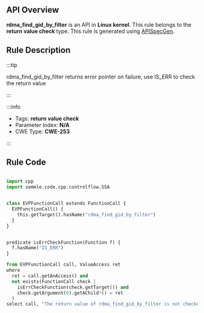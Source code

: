 ---
---


## API Overview
**rdma_find_gid_by_filter** is an API in **Linux kernel**. This rule belongs to the **return value check** type. This rule is generated using [APISpecGen](../../tools/APISpecGen).
## Rule Description

:::tip

rdma_find_gid_by_filter returns error pointer on failure, use IS_ERR to check the return value

:::

:::info

- Tags: **return value check**
- Parameter Index: **N/A**
- CWE Type: **CWE-253**

:::

## Rule Code
```python

import cpp
import semmle.code.cpp.controlflow.SSA


class EVPFunctionCall extends FunctionCall {
  EVPFunctionCall() {
    this.getTarget().hasName("rdma_find_gid_by_filter")
  }
}


predicate isErrCheckFunction(Function f) {
  f.hasName("IS_ERR") 
}

from EVPFunctionCall call, ValueAccess ret
where
  ret = call.getAnAccess() and
  not exists(FunctionCall check |
    isErrCheckFunction(check.getTarget()) and
    check.getArgument(0).getAChild*() = ret
  )
select call, "The return value of rdma_find_gid_by_filter is not checked with IS_ERR."
    
```